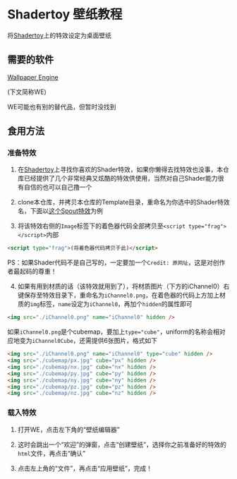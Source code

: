 # Shadertoy 壁纸教程

将[Shadertoy](https://www.shadertoy.com/)上的特效设定为桌面壁纸

## 需要的软件

[Wallpaper Engine](https://store.steampowered.com/app/431960/Wallpaper_Engine/)

(下文简称WE)

WE可能也有别的替代品，但暂时没找到

## 食用方法

### 准备特效

1. 在[Shadertoy](https://www.shadertoy.com/)上寻找你喜欢的Shader特效，如果你懒得去找特效也没事，本仓库已经提供了几个非常经典又炫酷的特效供使用，当然对自己Shader能力很有自信的也可以自己撸一个

2. clone本仓库，并拷贝本仓库的Template目录，重命名为你选中的Shader特效名，下面以[这个Spout特效](https://www.shadertoy.com/view/lsXGzH)为例

3. 将该特效右侧的`Image`标签下的着色器代码全部拷贝至`<script type="frag"></script>`内部

```html
<script type="frag">(将着色器代码拷贝于此)</script>
```

PS：如果Shader代码不是自己写的，一定要加一个`Credit: 原网址`，这是对创作者最起码的尊重！

4. 如果有用到材质的话（该特效就用到了），将材质图片（下方的iChannel0）右键保存至特效目录下，重命名为`iChannel0.png`，在着色器的代码上方加上材质的`img`标签，`name`设定为`iChannel0`，再加个`hidden`的属性即可

```html
<img src="./iChannel0.png" name="iChannel0" hidden />
```

如果`iChannel0.png`是个cubemap，要加上`type="cube"`，uniform的名称会相对应地变为`iChannel0Cube`，还需提供6张图片，格式如下

```html
<img src="./iChannel0.png" name="iChannel0" type="cube" hidden />
<img src="./cubemap/px.jpg" cube="px" hidden />
<img src="./cubemap/nx.jpg" cube="nx" hidden />
<img src="./cubemap/py.jpg" cube="py" hidden />
<img src="./cubemap/ny.jpg" cube="ny" hidden />
<img src="./cubemap/pz.jpg" cube="pz" hidden />
<img src="./cubemap/nz.jpg" cube="nz" hidden />
```

### 载入特效

1. 打开WE，点击左下角的“壁纸编辑器”

2. 这时会跳出一个“欢迎”的弹窗，点击“创建壁纸”，选择你之前准备好的特效的`html`文件，再点击“确认”

3. 点击左上角的“文件”，再点击“应用壁纸”，完成！
